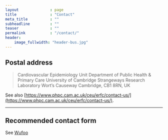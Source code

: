 ```yaml
---
layout              : page
title               : "Contact"
meta_title          : ""
subheadline         : ""
teaser              : ""
permalink           : "/contact/"
header:
    image_fullwidth: "header-bus.jpg"
---
```


## Postal address

> Cardiovascular Epidemiology Unit
> Department of Public Health & Primary Care
> University of Cambridge
> Strangeways Research Laboratory
> Wort’s Causeway
> Cambridge, CB1 8RN, UK

See also [https://www.phpc.cam.ac.uk/ceu/erfc/contact-us/](https://www.phpc.cam.ac.uk/ceu/erfc/contact-us/).

---

## Recommended contact form

See [Wufoo](http://www.wufoo.com/)
